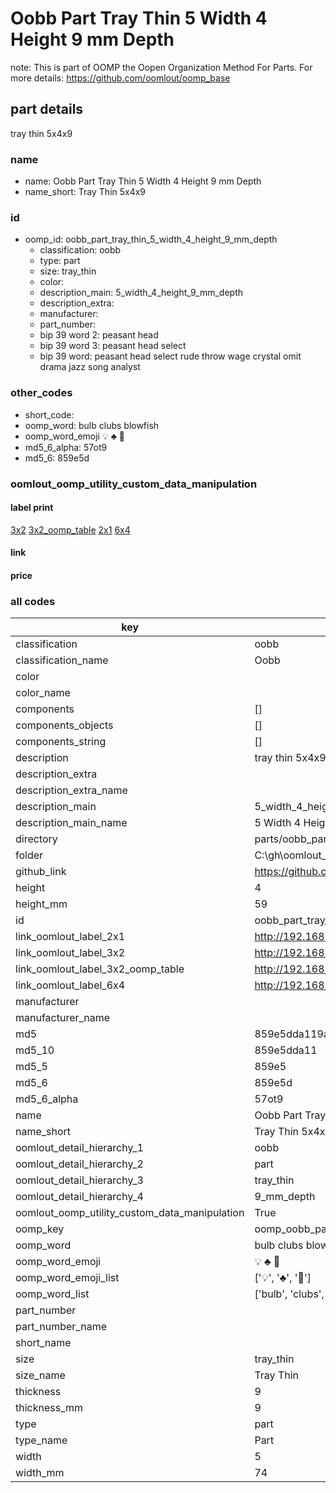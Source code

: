 # Oobb Part Tray Thin 5 Width 4 Height 9 mm Depth  

note: This is part of OOMP the Oopen Organization Method For Parts. For more details: https://github.com/oomlout/oomp_base

##  part details
  



tray thin 5x4x9



### name
* name: Oobb Part Tray Thin 5 Width 4 Height 9 mm Depth
* name_short: Tray Thin 5x4x9 
### id
* oomp_id: oobb_part_tray_thin_5_width_4_height_9_mm_depth
  * classification: oobb
  * type: part
  * size: tray_thin
  * color: 
  * description_main: 5_width_4_height_9_mm_depth
  * description_extra: 
  * manufacturer: 
  * part_number: 
  * bip 39 word 2: peasant head
  * bip 39 word 3: peasant head select
  * bip 39 word: peasant head select rude throw wage crystal omit drama jazz song analyst

### other_codes
* short_code: 
* oomp_word: bulb clubs blowfish
* oomp_word_emoji :bulb: :clubs: :blowfish:
* md5_6_alpha: 57ot9
* md5_6: 859e5d






### oomlout_oomp_utility_custom_data_manipulation
#### label print
[3x2](http://192.168.1.245:1112/?label=oomp%2057ot9)
[3x2_oomp_table](http://192.168.1.108:1112/?label=oomp%2057ot9)
[2x1](http://192.168.1.242:1112/?label=oomp%2057ot9)
[6x4](http://192.168.1.55:1112/?label=oomp%2057ot9)    

#### link

                              

#### price







### all codes 
| key | value |  
| --- | --- |  
| classification | oobb |  
| classification_name | Oobb |  
| color |  |  
| color_name |  |  
| components | [] |  
| components_objects | [] |  
| components_string | [] |  
| description | tray thin 5x4x9 |  
| description_extra |  |  
| description_extra_name |  |  
| description_main | 5_width_4_height_9_mm_depth |  
| description_main_name | 5 Width 4 Height 9 mm Depth |  
| directory | parts/oobb_part_tray_thin_5_width_4_height_9_mm_depth |  
| folder | C:\gh\oomlout_oobb_version_4_generated_parts\things\oobb_part_tray_thin_5_width_4_height_9_mm_depth |  
| github_link | https://github.com/oomlout/oomlout_oomp_part_src/tree/main/parts/oobb_part_tray_thin_5_width_4_height_9_mm_depth |  
| height | 4 |  
| height_mm | 59 |  
| id | oobb_part_tray_thin_5_width_4_height_9_mm_depth |  
| link_oomlout_label_2x1 | http://192.168.1.242:1112/?label=oomp%2057ot9 |  
| link_oomlout_label_3x2 | http://192.168.1.245:1112/?label=oomp%2057ot9 |  
| link_oomlout_label_3x2_oomp_table | http://192.168.1.108:1112/?label=oomp%2057ot9 |  
| link_oomlout_label_6x4 | http://192.168.1.55:1112/?label=oomp%2057ot9 |  
| manufacturer |  |  
| manufacturer_name |  |  
| md5 | 859e5dda119a66abd8f0abcf869a8511 |  
| md5_10 | 859e5dda11 |  
| md5_5 | 859e5 |  
| md5_6 | 859e5d |  
| md5_6_alpha | 57ot9 |  
| name | Oobb Part Tray Thin 5 Width 4 Height 9 mm Depth |  
| name_short | Tray Thin 5x4x9  |  
| oomlout_detail_hierarchy_1 | oobb |  
| oomlout_detail_hierarchy_2 | part |  
| oomlout_detail_hierarchy_3 | tray_thin |  
| oomlout_detail_hierarchy_4 | 9_mm_depth |  
| oomlout_oomp_utility_custom_data_manipulation | True |  
| oomp_key | oomp_oobb_part_tray_thin_5_width_4_height_9_mm_depth |  
| oomp_word | bulb clubs blowfish |  
| oomp_word_emoji | :bulb: :clubs: :blowfish: |  
| oomp_word_emoji_list | [':bulb:', ':clubs:', ':blowfish:'] |  
| oomp_word_list | ['bulb', 'clubs', 'blowfish'] |  
| part_number |  |  
| part_number_name |  |  
| short_name |  |  
| size | tray_thin |  
| size_name | Tray Thin |  
| thickness | 9 |  
| thickness_mm | 9 |  
| type | part |  
| type_name | Part |  
| width | 5 |  
| width_mm | 74 |  
